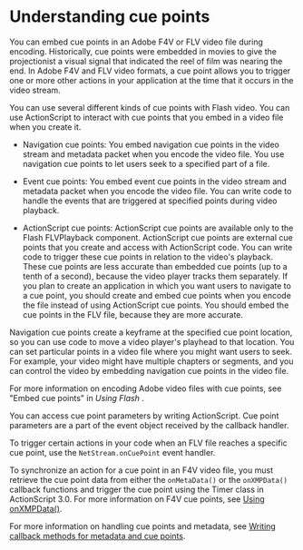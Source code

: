 # Understanding cue points

<div>

You can embed cue points in an Adobe F4V or FLV video file during encoding.
Historically, cue points were embedded in movies to give the projectionist a
visual signal that indicated the reel of film was nearing the end. In Adobe F4V
and FLV video formats, a cue point allows you to trigger one or more other
actions in your application at the time that it occurs in the video stream.

You can use several different kinds of cue points with Flash video. You can use
ActionScript to interact with cue points that you embed in a video file when you
create it.

- Navigation cue points: You embed navigation cue points in the video stream and
  metadata packet when you encode the video file. You use navigation cue points
  to let users seek to a specified part of a file.

- Event cue points: You embed event cue points in the video stream and metadata
  packet when you encode the video file. You can write code to handle the events
  that are triggered at specified points during video playback.

- ActionScript cue points: ActionScript cue points are available only to the
  Flash FLVPlayback component. ActionScript cue points are external cue points
  that you create and access with ActionScript code. You can write code to
  trigger these cue points in relation to the video's playback. These cue points
  are less accurate than embedded cue points (up to a tenth of a second),
  because the video player tracks them separately. If you plan to create an
  application in which you want users to navigate to a cue point, you should
  create and embed cue points when you encode the file instead of using
  ActionScript cue points. You should embed the cue points in the FLV file,
  because they are more accurate.

Navigation cue points create a keyframe at the specified cue point location, so
you can use code to move a video player's playhead to that location. You can set
particular points in a video file where you might want users to seek. For
example, your video might have multiple chapters or segments, and you can
control the video by embedding navigation cue points in the video file.

For more information on encoding Adobe video files with cue points, see "Embed
cue points" in _Using Flash_ .

You can access cue point parameters by writing ActionScript. Cue point
parameters are a part of the event object received by the callback handler.

To trigger certain actions in your code when an FLV file reaches a specific cue
point, use the `NetStream.onCuePoint` event handler.

To synchronize an action for a cue point in an F4V video file, you must retrieve
the cue point data from either the `onMetaData()` or the `onXMPData()` callback
functions and trigger the cue point using the Timer class in ActionScript 3.0.
For more information on F4V cue points, see
[Using onXMPData()](WS48F8E9DF-A81C-4838-84CF-5F04EB8541FE.html).

For more information on handling cue points and metadata, see
[Writing callback methods for metadata and cue points](WS5b3ccc516d4fbf351e63e3d118a9b90204-7d3f.html).

</div>

<div>

<div>

</div>

</div>
